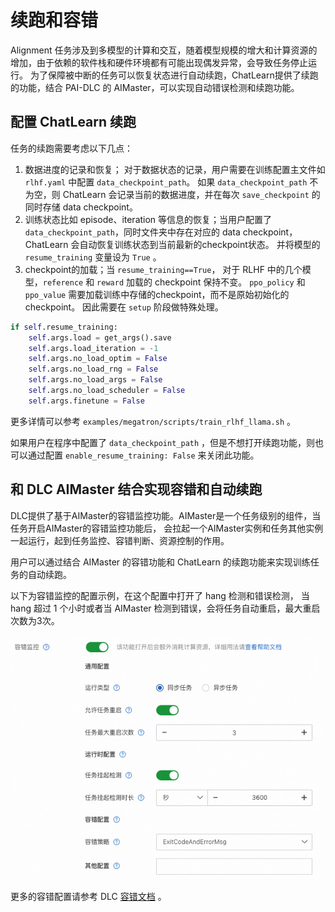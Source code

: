 # 续跑和容错

Alignment 任务涉及到多模型的计算和交互，随着模型规模的增大和计算资源的增加，由于依赖的软件栈和硬件环境都有可能出现偶发异常，会导致任务停止运行。
为了保障被中断的任务可以恢复状态进行自动续跑，ChatLearn提供了续跑的功能，结合 PAI-DLC 的 AIMaster，可以实现自动错误检测和续跑功能。

## 配置 ChatLearn 续跑

任务的续跑需要考虑以下几点：
1. 数据进度的记录和恢复； 对于数据状态的记录，用户需要在训练配置主文件如 `rlhf.yaml` 中配置 `data_checkpoint_path`。
如果 `data_checkpoint_path` 不为空，则 ChatLearn 会记录当前的数据进度，并在每次 `save_checkpoint` 的同时存储 data checkpoint。
2. 训练状态比如 episode、iteration 等信息的恢复；当用户配置了 `data_checkpoint_path`，同时文件夹中存在对应的 data checkpoint，ChatLearn 会自动恢复训练状态到当前最新的checkpoint状态。
并将模型的 `resume_training` 变量设为 `True` 。
3. checkpoint的加载；当 `resume_training==True`， 对于 RLHF 中的几个模型，`reference` 和 `reward` 加载的 checkpoint 保持不变。
`ppo_policy` 和 `ppo_value` 需要加载训练中存储的checkpoint，而不是原始初始化的checkpoint。 因此需要在 `setup` 阶段做特殊处理。

```python
if self.resume_training:
    self.args.load = get_args().save
    self.args.load_iteration = -1
    self.args.no_load_optim = False
    self.args.no_load_rng = False
    self.args.no_load_args = False
    self.args.no_load_scheduler = False
    self.args.finetune = False
```

更多详情可以参考 `examples/megatron/scripts/train_rlhf_llama.sh` 。

如果用户在程序中配置了 `data_checkpoint_path` ，但是不想打开续跑功能，则也可以通过配置 `enable_resume_training: False` 来关闭此功能。

## 和 DLC AIMaster 结合实现容错和自动续跑

DLC提供了基于AIMaster的容错监控功能。AIMaster是一个任务级别的组件，当任务开启AIMaster的容错监控功能后，
会拉起一个AIMaster实例和任务其他实例一起运行，起到任务监控、容错判断、资源控制的作用。

用户可以通过结合 AIMaster 的容错功能和 ChatLearn 的续跑功能来实现训练任务的自动续跑。

以下为容错监控的配置示例，在这个配置中打开了 hang 检测和错误检测，
当hang 超过 1 个小时或者当 AIMaster 检测到错误，会将任务自动重启，最大重启次数为3次。

![aimaster](../../images/fault.png)

更多的容错配置请参考 DLC [容错文档](https://help.aliyun.com/zh/pai/user-guide/fault-tolerance-monitoring-based-on-aimaster?spm=a2c4g.11186623.0.0.12011976WAncyo) 。









